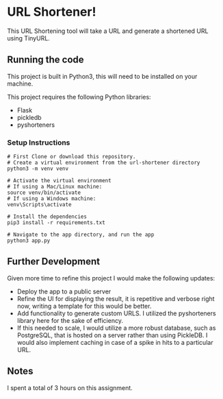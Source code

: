 # URL Shortener! 

  
This URL Shortening tool will take a URL and generate a shortened URL using TinyURL. 

  

## Running the code
This project is built in Python3, this will need to be installed on your machine. 

This project requires the following Python libraries:

 - Flask
 - pickledb
 - pyshorteners

### Setup Instructions
	
    # First Clone or download this repository.
    # Create a virtual environment from the url-shortener directory
    python3 -m venv venv
    
    # Activate the virtual environment
    # If using a Mac/Linux machine:
    source venv/bin/activate
    # If using a Windows machine:
    venv\Scripts\activate
  
	# Install the dependencies
    pip3 install -r requirements.txt
    
    # Navigate to the app directory, and run the app
    python3 app.py

  

## Further Development
Given more time to refine this project I would make the following updates: 

 - Deploy the app to a public server
 - Refine the UI for displaying the result, it is repetitive and verbose right now, writing a template for this would be better.
 - Add functionality to generate custom URLS. I utilized the pyshorteners library here for the sake of efficiency. 
 - If this needed to scale, I would utilize a more robust database, such as PostgreSQL, that is hosted on a server rather than using PickleDB. I would also implement caching in case of a spike in hits to a particular URL.


## Notes
I spent a total of 3 hours on this assignment.
